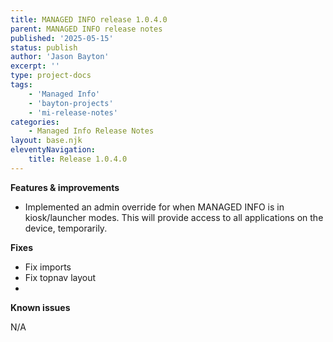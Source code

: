 ```yaml
---
title: MANAGED INFO release 1.0.4.0
parent: MANAGED INFO release notes
published: '2025-05-15'
status: publish
author: 'Jason Bayton'
excerpt: ''
type: project-docs
tags: 
    - 'Managed Info'
    - 'bayton-projects'
    - 'mi-release-notes'
categories: 
    - Managed Info Release Notes
layout: base.njk
eleventyNavigation: 
    title: Release 1.0.4.0
---
```


**Features & improvements**

- Implemented an admin override for when MANAGED INFO is in kiosk/launcher modes. This will provide access to all applications on the device, temporarily.
 
**Fixes**

- Fix imports
- Fix topnav layout
- 
**Known issues**

N/A